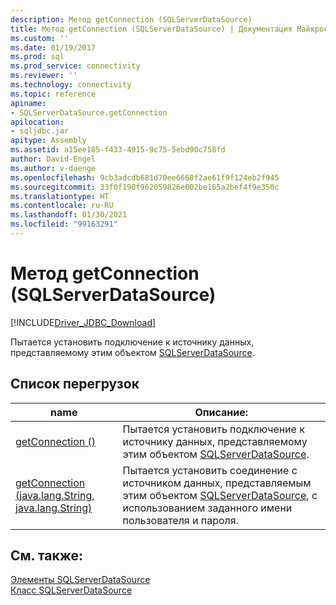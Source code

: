 ```yaml
---
description: Метод getConnection (SQLServerDataSource)
title: Метод getConnection (SQLServerDataSource) | Документация Майкрософт
ms.custom: ''
ms.date: 01/19/2017
ms.prod: sql
ms.prod_service: connectivity
ms.reviewer: ''
ms.technology: connectivity
ms.topic: reference
apiname:
- SQLServerDataSource.getConnection
apilocation:
- sqljdbc.jar
apitype: Assembly
ms.assetid: a15ee185-f433-4915-9c75-5ebd90c758fd
author: David-Engel
ms.author: v-daenge
ms.openlocfilehash: 9cb3adcdb681d70ee6668f2ae61f9f124eb2f945
ms.sourcegitcommit: 33f0f190f962059826e002be165a2bef4f9e350c
ms.translationtype: HT
ms.contentlocale: ru-RU
ms.lasthandoff: 01/30/2021
ms.locfileid: "99163291"
---
```

# <a name="getconnection-method-sqlserverdatasource"></a>Метод getConnection (SQLServerDataSource)
[!INCLUDE[Driver_JDBC_Download](../../../includes/driver_jdbc_download.md)]

  Пытается установить подключение к источнику данных, представляемому этим объектом [SQLServerDataSource](../../../connect/jdbc/reference/sqlserverdatasource-class.md).  
  
## <a name="overload-list"></a>Список перегрузок  
  
|name|Описание:|  
|----------|-----------------|  
|[getConnection ()](../../../connect/jdbc/reference/getconnection-method.md)|Пытается установить подключение к источнику данных, представляемому этим объектом [SQLServerDataSource](../../../connect/jdbc/reference/sqlserverdatasource-class.md).|  
|[getConnection (java.lang.String, java.lang.String)](../../../connect/jdbc/reference/getconnection-method-java-lang-string-java-lang-string.md)|Пытается установить соединение с источником данных, представляемым этим объектом [SQLServerDataSource](../../../connect/jdbc/reference/sqlserverdatasource-class.md), с использованием заданного имени пользователя и пароля.|  
  
## <a name="see-also"></a>См. также:  
 [Элементы SQLServerDataSource](../../../connect/jdbc/reference/sqlserverdatasource-members.md)   
 [Класс SQLServerDataSource](../../../connect/jdbc/reference/sqlserverdatasource-class.md)  
  
  
